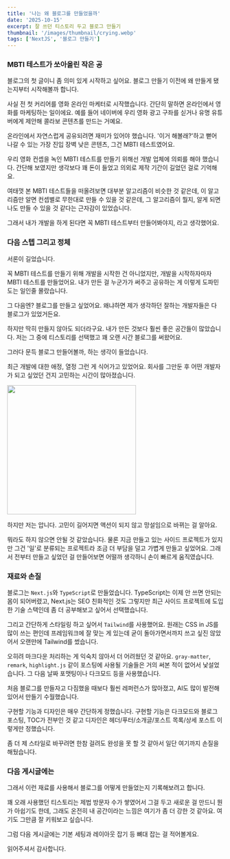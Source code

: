 ```yaml
---
title: '나는 왜 블로그를 만들었을까'
date: '2025-10-15'
excerpt: 잘 쓰던 티스토리 두고 블로그 만들기
thumbnail: '/images/thumbnail/crying.webp'
tags: ['NextJS', '블로그 만들기']
---
```


### MBTI 테스트가 쏘아올린 작은 공

블로그의 첫 글이니 좀 의미 있게 시작하고 싶어요.
블로그 만들기 이전에 왜 만들게 됐는지부터 시작해볼까 합니다.

사실 전 첫 커리어를 영화 온라인 마케터로 시작했습니다.
간단히 말하면 온라인에서 영화를 마케팅하는 일이에요.
예를 들어 네이버에 우리 영화 광고 구좌를 싣거나 유명 유튜버에게 제안해 콜라보 콘텐츠를 만드는 거예요.

온라인에서 자연스럽게 공유되려면 재미가 있어야 했습니다.
'이거 해볼래?'하고 뻗어 나갈 수 있는 가장 진입 장벽 낮은 콘텐츠, 그건 MBTI 테스트였어요.

우리 영화 컨셉을 녹인 MBTI 테스트를 만들기 위해선 개발 업체에 의뢰를 해야 했습니다.
간단해 보였지만 생각보다 꽤 돈이 들었고 의외로 제작 기간이 길었던 걸로 기억해요.

여태껏 본 MBTI 테스트들을 떠올려보면 대부분 알고리즘이 비슷한 것 같은데,
이 알고리즘만 알면 컨셉별로 무한대로 만들 수 있을 것 같은데,
그 알고리즘이 뭘지, 알게 되면 나도 만들 수 있을 것 같다는 근자감이 있었습니다.

그래서 내가 개발을 하게 된다면 꼭 MBTI 테스트부터 만들어봐야지, 라고 생각했어요.

### 다음 스텝 그리고 정체

서론이 길었습니다.

꼭 MBTI 테스트를 만들기 위해 개발을 시작한 건 아니었지만, 개발을 시작하자마자 MBTI 테스트를 만들었어요. 내가 만든 걸 누군가가 써주고 공유하는 게 이렇게 도파민 도는 일인줄 몰랐습니다.

그 다음엔? 블로그를 만들고 싶었어요. 왜냐하면 제가 생각하던 잘하는 개발자들은 다 블로그가 있었거든요.

하지만 딱히 만들지 않아도 되더라구요. 내가 만든 것보다 훨씬 좋은 공간들이 많았습니다. 저는 그 중에 티스토리를 선택했고 꽤 오랜 시간 블로그를 써왔어요.

그러다 문득 블로그 만들어볼까, 하는 생각이 들었습니다.

최근 개발에 대한 애정, 열정 그런 게 식어가고 있었어요.
회사를 그만둔 후 어떤 개발자가 되고 싶었던 건지 고민하는 시간이 많아졌습니다.

<img src="/images/thumbnail/crying.webp" height="300" width="300">

하지만 저는 압니다. 고민이 길어지면 액션이 되지 않고 망설임으로 바뀌는 걸 알아요.

뭐라도 하지 않으면 안될 것 같았습니다. 물론 지금 만들고 있는 사이드 프로젝트가 있지만 그건 '일'로 분류되는 프로젝트라 조금 더 부담을 덜고 가볍게 만들고 싶었어요.
그래서 전부터 만들고 싶었던 걸 만들어보면 어떨까 생각하니 손이 빠르게 움직였습니다.

### 재료와 손질

블로그는 <code>Next.js</code>와 <code>TypeScript</code>로 만들었습니다.
TypeScript는 이제 안 쓰면 안되는 몸이 되어버렸고, Next.js는 SEO 친화적인 것도 그렇지만 최근 사이드 프로젝트에 도입한 기술 스택인데 좀 더 공부해보고 싶어서 선택했습니다.

그리고 간단하게 스타일링 하고 싶어서 <code>Tailwind</code>를 사용했어요.
원래는 CSS in JS를 많이 쓰는 편인데 프레임워크에 잘 맞는 게 있는데 굳이 돌아가면서까지 쓰고 싶진 않았어서 오랜만에 Tailwind를 썼습니다.

오히려 마크다운 처리하는 게 익숙치 않아서 더 어려웠던 것 같아요. <code>gray-matter</code>, <code>remark</code>, <code>highlight.js</code> 같이 포스팅에 사용될 기술들은 거의 써본 적이 없어서 낯설었습니다. 그 다음 날짜 포맷팅이나 다크모드 등을 사용했습니다.

처음 블로그를 만들자고 다짐했을 때보다 훨씬 레퍼런스가 많아졌고, AI도 많이 발전해 있어서 만들기 수월했습니다.

구현할 기능과 디자인은 매우 간단하게 정했습니다. 구현할 기능은 다크모드와 블로그 포스팅, TOC가 전부인 것 같고 디자인은 헤더/푸터/소개글/포스트 목록/상세 포스트 이렇게만 정했습니다.

좀 더 제 스타일로 바꾸려면 한참 걸려도 완성을 못 할 것 같아서 일단 여기까지 손질을 해뒀습니다.

### 다음 게시글에는

그래서 이런 재료를 사용해서 블로그를 어떻게 만들었는지 기록해보려고 합니다.

꽤 오래 사용했던 티스토리는 제법 방문자 수가 쌓였어서 그걸 두고 새로운 걸 만드니 뭔가 아쉽기도 한데, 그래도 온전히 내 공간이라는 느낌은 여기가 좀 더 강한 것 같아요. 여기도 그만큼 잘 키워보고 싶습니다.

그럼 다음 게시글에는 기본 세팅과 레이아웃 잡기 등 뼈대 잡는 걸 적어볼게요.

읽어주셔서 감사합니다.
